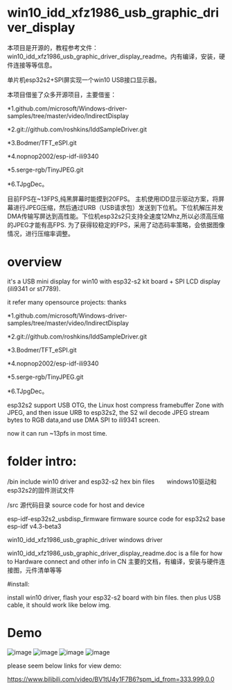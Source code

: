 # win10_idd_xfz1986_usb_graphic_driver_display

本项目是开源的，教程参考文件：win10_idd_xfz1986_usb_graphic_driver_display_readme。内有编译，安装，硬件连接等等信息。

单片机esp32s2+SPI屏实现一个win10 USB接口显示器。

本项目借鉴了众多开源项目，主要借鉴：

*1.github.com/microsoft/Windows-driver-samples/tree/master/video/IndirectDisplay

*2.git://github.com/roshkins/IddSampleDriver.git

*3.Bodmer/TFT_eSPI.git 

*4.nopnop2002/esp-idf-ili9340

*5.serge-rgb/TinyJPEG.git

*6.TJpgDec。

目前FPS在~13FPS,纯黑屏幕时能摸到20FPS。
主机使用IDD显示驱动方案，将屏幕进行JPEG压缩，然后通过URB（USB请求包）发送到下位机。下位机解压并发DMA传输写屏达到高性能。下位机esp32s2只支持全速度12Mhz,所以必须高压缩的JPEG才能有高FPS.
为了获得较稳定的FPS，采用了动态码率策略，会依据图像情况，进行压缩率调整。

# overview

it's a USB mini display for win10 with esp32-s2 kit board + SPI LCD display (ili9341 or st7789).

it refer many opensource projects:  thanks

*1.github.com/microsoft/Windows-driver-samples/tree/master/video/IndirectDisplay

*2.git://github.com/roshkins/IddSampleDriver.git

*3.Bodmer/TFT_eSPI.git 

*4.nopnop2002/esp-idf-ili9340

*5.serge-rgb/TinyJPEG.git

*6.TJpgDec。

esp32s2 support USB OTG, the Linux host compress framebuffer Zone with JPEG, and then issue URB to esp32s2, the S2 wil decode JPEG stream bytes to RGB data,and use DMA SPI to ili9341 screen.

now it can run ~13pfs in most time.

# folder intro:

/bin  include win10 driver and esp32-s2 hex bin files　　windows10驱动和esp32s2的固件测试文件

/src  源代码目录 source code for host and device

esp-idf-esp32s2_usbdisp_firmware    firmware source code for esp32s2 base esp-idf  v4.3-beta3

win10_idd_xfz1986_usb_graphic_driver  windows driver 

win10_idd_xfz1986_usb_graphic_driver_display_readme.doc is a file for how to Hardware connect and other info in CN 主要的文档，有编译，安装与硬件连接图，元件清单等等

#install:

install win10 driver, flash your esp32-s2 board with bin files. then plus USB cable, it should work like below img.

# Demo

![image](https://github.com/chuanjinpang/win10_idd_xfz1986_usb_graphic_driver_display/blob/main/demo/all.jpg)
![image](https://github.com/chuanjinpang/win10_idd_xfz1986_usb_graphic_driver_display/blob/main/demo/esp32s2.jpg)
![image](https://github.com/chuanjinpang/win10_idd_xfz1986_usb_graphic_driver_display/blob/main/demo/drv.png)
![image](https://github.com/chuanjinpang/win10_idd_xfz1986_usb_graphic_driver_display/blob/main/demo/setting.png)


please seem below links for view demo:

https://www.bilibili.com/video/BV1tU4y1F7B6?spm_id_from=333.999.0.0
